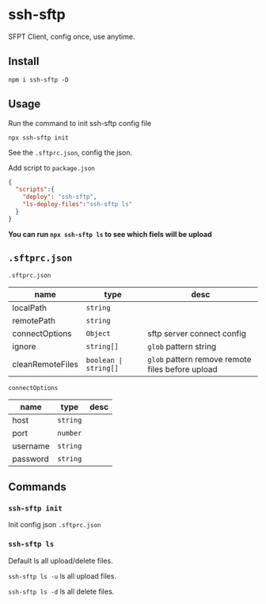 # ssh-sftp

SFPT Client, config once, use anytime.

## Install

`npm i ssh-sftp -D`

## Usage

Run the command to init ssh-sftp config file

`npx ssh-sftp init`

See the `.sftprc.json`, config the json.

Add script to `package.json`

```json
{
  "scripts":{
    "deploy": "ssh-sftp",
    "ls-deploy-files":"ssh-sftp ls"
  }
}
```

**You can run `npx ssh-sftp ls` to see which fiels will be upload**

## `.sftprc.json`

`.sftprc.json`

| name             | type                  | desc                                             |
| ---------------- | --------------------- | ------------------------------------------------ |
| localPath        | `string`              |                                                  |
| remotePath       | `string`              |                                                  |
| connectOptions   | `Object`              | sftp server connect config                       |
| ignore           | `string[]`            | `glob` pattern string                            |
| cleanRemoteFiles | `boolean \| string[]` | `glob` pattern remove remote files before upload |

`connectOptions`

| name     | type     | desc |
| -------- | -------- | ---- |
| host     | `string` |      |
| port     | `number` |      |
| username | `string` |      |
| password | `string` |      |

## Commands

### `ssh-sftp init`

Init config json `.sftprc.json`

### `ssh-sftp ls`

Default ls all upload/delete files.

`ssh-sftp ls -u` ls all upload files.

`ssh-sftp ls -d` ls all delete files.
